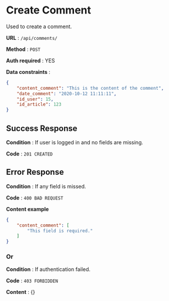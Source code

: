 # Create Comment

Used to create a comment.

**URL** : `/api/comments/`

**Method** : `POST`

**Auth required** : YES

**Data constraints** :

```json
{
    "content_comment": "This is the content of the comment",
    "date_comment": "2020-10-12 11:11:11",
    "id_user": 15,
    "id_article": 123
}
```

## Success Response

**Condition** : If user is logged in and no fields are missing.

**Code** : `201 CREATED`

## Error Response

**Condition** : If any field is missed.

**Code** : `400 BAD REQUEST`

**Content example**

```json
{
    "content_comment": [
        "This field is required."
    ]
}
```
### Or

**Condition** : If authentication failed.

**Code** : `403 FORBIDDEN`

**Content** : {}
